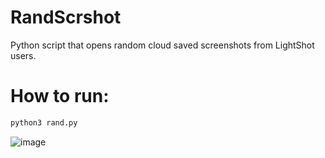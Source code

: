 # RandScrshot
Python script that opens random cloud saved screenshots from LightShot users.

# How to run:
```bash
python3 rand.py
```

![image](https://user-images.githubusercontent.com/29634012/132210187-a681f237-4571-43db-b6a6-ac73de7af121.png)

